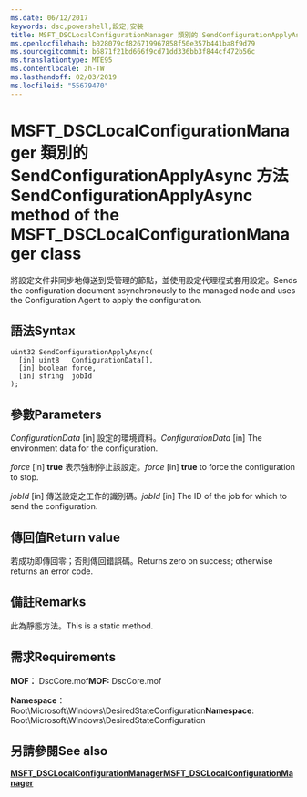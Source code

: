 ```yaml
---
ms.date: 06/12/2017
keywords: dsc,powershell,設定,安裝
title: MSFT_DSCLocalConfigurationManager 類別的 SendConfigurationApplyAsync 方法
ms.openlocfilehash: b028079cf826719967858f50e357b441ba8f9d79
ms.sourcegitcommit: b6871f21bd666f9cd71dd336bb3f844cf472b56c
ms.translationtype: MTE95
ms.contentlocale: zh-TW
ms.lasthandoff: 02/03/2019
ms.locfileid: "55679470"
---
```

# <a name="sendconfigurationapplyasync-method-of-the-msftdsclocalconfigurationmanager-class"></a><span data-ttu-id="5d61f-103">MSFT_DSCLocalConfigurationManager 類別的 SendConfigurationApplyAsync 方法</span><span class="sxs-lookup"><span data-stu-id="5d61f-103">SendConfigurationApplyAsync method of the MSFT_DSCLocalConfigurationManager class</span></span>

<span data-ttu-id="5d61f-104">將設定文件非同步地傳送到受管理的節點，並使用設定代理程式套用設定。</span><span class="sxs-lookup"><span data-stu-id="5d61f-104">Sends the configuration document asynchronously to the managed node and uses the Configuration Agent to apply the configuration.</span></span>

## <a name="syntax"></a><span data-ttu-id="5d61f-105">語法</span><span class="sxs-lookup"><span data-stu-id="5d61f-105">Syntax</span></span>

```mof
uint32 SendConfigurationApplyAsync(
  [in] uint8   ConfigurationData[],
  [in] boolean force,
  [in] string  jobId
);
```

## <a name="parameters"></a><span data-ttu-id="5d61f-106">參數</span><span class="sxs-lookup"><span data-stu-id="5d61f-106">Parameters</span></span>

<span data-ttu-id="5d61f-107">*ConfigurationData* \[in\] 設定的環境資料。</span><span class="sxs-lookup"><span data-stu-id="5d61f-107">*ConfigurationData* \[in\] The environment data for the configuration.</span></span>

<span data-ttu-id="5d61f-108">*force* \[in\] **true** 表示強制停止該設定。</span><span class="sxs-lookup"><span data-stu-id="5d61f-108">*force* \[in\] **true** to force the configuration to stop.</span></span>

<span data-ttu-id="5d61f-109">*jobId* \[in\] 傳送設定之工作的識別碼。</span><span class="sxs-lookup"><span data-stu-id="5d61f-109">*jobId* \[in\] The ID of the job for which to send the configuration.</span></span>

## <a name="return-value"></a><span data-ttu-id="5d61f-110">傳回值</span><span class="sxs-lookup"><span data-stu-id="5d61f-110">Return value</span></span>

<span data-ttu-id="5d61f-111">若成功即傳回零；否則傳回錯誤碼。</span><span class="sxs-lookup"><span data-stu-id="5d61f-111">Returns zero on success; otherwise returns an error code.</span></span>

## <a name="remarks"></a><span data-ttu-id="5d61f-112">備註</span><span class="sxs-lookup"><span data-stu-id="5d61f-112">Remarks</span></span>

<span data-ttu-id="5d61f-113">此為靜態方法。</span><span class="sxs-lookup"><span data-stu-id="5d61f-113">This is a static method.</span></span>

## <a name="requirements"></a><span data-ttu-id="5d61f-114">需求</span><span class="sxs-lookup"><span data-stu-id="5d61f-114">Requirements</span></span>

<span data-ttu-id="5d61f-115">**MOF：** DscCore.mof</span><span class="sxs-lookup"><span data-stu-id="5d61f-115">**MOF:** DscCore.mof</span></span>

<span data-ttu-id="5d61f-116">**Namespace**：Root\Microsoft\Windows\DesiredStateConfiguration</span><span class="sxs-lookup"><span data-stu-id="5d61f-116">**Namespace**: Root\Microsoft\Windows\DesiredStateConfiguration</span></span>

## <a name="see-also"></a><span data-ttu-id="5d61f-117">另請參閱</span><span class="sxs-lookup"><span data-stu-id="5d61f-117">See also</span></span>

[<span data-ttu-id="5d61f-118">**MSFT_DSCLocalConfigurationManager**</span><span class="sxs-lookup"><span data-stu-id="5d61f-118">**MSFT_DSCLocalConfigurationManager**</span></span>](msft-dsclocalconfigurationmanager.md)